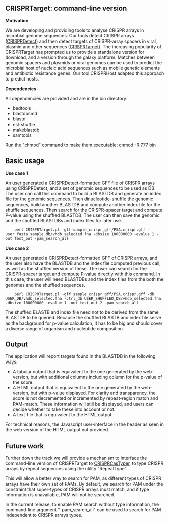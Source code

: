 CRISPRTarget: command-line version
----------------------------------

**Motivation**

We are developing and providing tools to analyse CRISPR arrays in microbial genome sequences. Our tools detect CRISPR arrays ([CRISPRDetect](http://crispr.otago.ac.nz/CRISPRDetect/predict_crispr_array.html)) and then detect targets of CRISPR-array spacers in viral, plasmid and other sequences ([CRISPRTarget](http://crispr.otago.ac.nz/CRISPRTarget/crispr_analysis.html)). The increasing popularity of CRISPRTarget has prompted us to provide a standalone version for download, and a version through the galaxy platform. Matches between genomic spacers and plasmids or viral genomes can be used to predict the microbial host of nucleic acid sequences such as mobile genetic elements and antibiotic resistance genes. Our tool CRISPRHost adapted this approach to predict hosts.

**Dependencies**

All dependencies are provided and are in the bin directory:
- bedtools
- blastdbcmd
- blastn
- esl-shuffle
- makeblastdb
- samtools

Run the "chmod" command to make them executable:
        chmod -R 777 bin 

Basic usage
-----------

**Use case 1**

An user generated a CRISPRDetect-formatted GFF file of CRISPR arrays using CRISPRDetect, and a set of genomic sequences to be used as DB. The user can call this command to build a BLASTDB and generate an index file for the genomic sequences. Then dinucleotide-shuffle the genomic sequences, build another BLASTDB and compute another index file for the shuffle sequences. Then search for the CRISPR-spacer target and compute P-value using the shuffled BLASTDB. The user can then save the genomic and the shuffled BLASTDBs and index files for later use.

        perl CRISPRTarget.pl -gff sample_crispr_gff/PSA.crispr.gff -user_fasta sample_db/vhdb_selected.fna -dbsize 100000000 -evalue 1 -out test_out -pam_search_all

**Use case 2**

An user generated a CRISPRDetect-formatted GFF of CRISPR arrays, and the user also have the BLASTDB and the index file computed previous call, as well as the shuffled version of these. The user can search for the CRISPR-spacer target and compute P-value directly with this command. In this case, the user will need BLASTDBs and the index files from the both the genomes and the shuffled sequences.

        perl CRISPRTarget.pl -gff sample_crispr_gff/PSA.crispr.gff -db USER_DB/vhdb_selected.fna -ctrl_db USER_SHUFFLED_DB/vhdb_selected.fna -dbsize 100000000 -evalue 1 -out test_out_2 -pam_search_all

The shuffled BLASTB and index file need not to be derived from the same BLASTDB to be queried. Because the shuffled BLASTB and index file serve as the background for p-value calculation, it has to be big and should cover a diverse range of organism and nucleotide composition.

Output
------

The application will report targets found in the BLASTDB in the following ways:
- A tabular output that is equivalent to the one generated by the web-version, but with additional columns including column for the p-value of the score.
- A HTML output that is equivalent to the one generated by the web-version, but with p-value displayed. For clarity and transparency, the score is not decremented or incremented by repeat-region match and PAM-match. These information will still be displayed, and users can decide whether to take these into account or not.
- A text-file that is equivalent to the HTML output.

For technical reasons, the Javascript user-interface in the header as seen in the web version of the HTML output not provided.

Future work
-----------

Further down the track we will provide a mechanism to interface the command-line version of CRISPRTarget to [CRISPRCasTyper](https://github.com/Russel88/CRISPRCasTyper), to type CRISPR arrays by repeat sequences using the utility "RepeatType".

This will allow a better way to search for PAM, as different types of CRISPR arrays have their own set of PAMs. By default, we search for PAM under the constraint that super-types of CRISPR arrays must match, and if type information is unavailable, PAM will not be searched.

In the current release, to enable PAM search without type information, the command-line argument "-pam_search_all" can be used to search for PAM independent to CRISPR arrays types.
